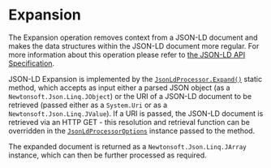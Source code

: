 # Expansion

The Expansion operation removes context from a JSON-LD document and makes the data structures within the JSON-LD document more regular. For more information about this operation please refer to [the JSON-LD API Specification](https://json-ld.org/spec/latest/json-ld-api/index.html#expansion).

JSON-LD Expansion is implemented by the [`JsonLdProcessor.Expand()`](xref:VDS.RDF.JsonLd.JsonLdProcessor.Expand(Newtonsoft.Json.Linq.JToken,VDS.RDF.JsonLd.JsonLdProcessorOptions)) static method, which accepts as input either a parsed JSON object (as a `Newtonsoft.Json.Linq.JObject`) or the URI of a JSON-LD document to be retrieved (passed either as a `System.Uri` or as a `Newtonsoft.Json.Linq.JValue`). If a URI is passed, the JSON-LD document is retrieved via an HTTP GET - this resolution and retrieval function can be overridden in the [`JsonLdProcessorOptions`](JsonLd-ProcessorOptions.md) instance passed to the method.

The expanded document is returned as a `Newtonsoft.Json.Linq.JArray` instance, which can then be further processed as required.